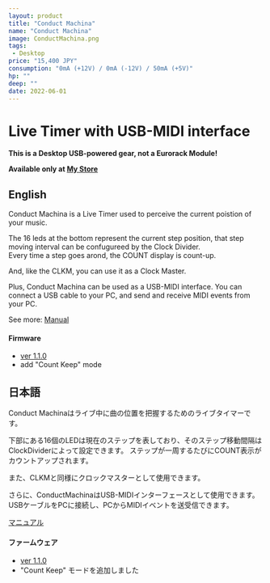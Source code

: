 ```yaml
---
layout: product
title: "Conduct Machina"
name: "Conduct Machina"
image: ConductMachina.png
tags:
 - Desktop
price: "15,400 JPY"
consumption: "0mA (+12V) / 0mA (-12V) / 50mA (+5V)"
hp: ""
deep: ""
date: 2022-06-01
---
```


# Live Timer with USB-MIDI interface

**This is a Desktop USB-powered gear, not a Eurorack Module!**

**Available only at [My Store](https://centrevillage.stores.jp/)**

## English

Conduct Machina is a Live Timer used to perceive the current poistion of your music.

The 16 leds at the bottom represent the current step position, that step moving interval can be confugureed by the Clock Divider.  
Every time a step goes arond, the COUNT display is count-up.

And, like the CLKM, you can use it as a Clock Master.

Plus, Conduct Machina can be used as a USB-MIDI interface.
You can connect a USB cable to your PC, and send and receive MIDI events from your PC. 

See more: [Manual](https://docs.google.com/document/d/1mlTbwNfg7hLZM1YDSkGpcfNRcksuVSPyTuFNqcCIaR0/edit?usp=sharing)

#### Firmware
- [ver 1.1.0](https://drive.google.com/file/d/1ijJ_QovfP9kSq0Mlcm02H4tKiBSxH3T0/view?usp=sharing)
 - add "Count Keep" mode

## 日本語

Conduct Machinaはライブ中に曲の位置を把握するためのライブタイマーです。

下部にある16個のLEDは現在のステップを表しており、そのステップ移動間隔はClockDividerによって設定できます。
ステップが一周するたびにCOUNT表示がカウントアップされます。

また、CLKMと同様にクロックマスターとして使用できます。

さらに、ConductMachinaはUSB-MIDIインターフェースとして使用できます。
USBケーブルをPCに接続し、PCからMIDIイベントを送受信できます。

[マニュアル](https://docs.google.com/document/d/1NMRezdAvz6DOdN9Zc1Lk_IAubUdLLQQ0mxJQGFawg14/edit?usp=sharing)

#### ファームウェア
- [ver 1.1.0](https://drive.google.com/file/d/1ijJ_QovfP9kSq0Mlcm02H4tKiBSxH3T0/view?usp=sharing)
 - "Count Keep" モードを追加しました
